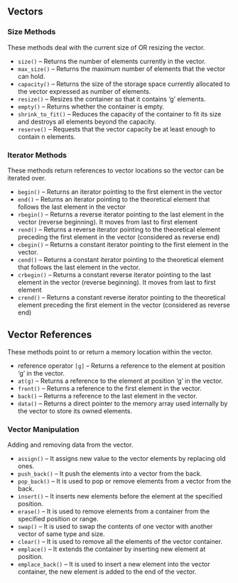 ## Vectors


### Size Methods

These methods deal with the current size of OR resizing the vector.

* `size()` – Returns the number of elements currently in the vector.
* `max_size()` – Returns the maximum number of elements that the vector can hold.
* `capacity()` – Returns the size of the storage space currently allocated to the vector expressed as number of elements.
* `resize()` – Resizes the container so that it contains ‘g’ elements.
* `empty()` – Returns whether the container is empty.
* `shrink_to_fit()` – Reduces the capacity of the container to fit its size and destroys all elements beyond the capacity.
* `reserve()` – Requests that the vector capacity be at least enough to contain n elements.

### Iterator Methods

These methods return references to vector locations so the vector can be iterated over. 

* `begin()` – Returns an iterator pointing to the first element in the vector
* `end()` – Returns an iterator pointing to the theoretical element that follows the last element in the vector
* `rbegin()` – Returns a reverse iterator pointing to the last element in the vector (reverse beginning). It moves from last to first element
* `rend()` – Returns a reverse iterator pointing to the theoretical element preceding the first element in the vector (considered as reverse end)
* `cbegin()` – Returns a constant iterator pointing to the first element in the vector.
* `cend()` – Returns a constant iterator pointing to the theoretical element that follows the last element in the vector.
* `crbegin()` – Returns a constant reverse iterator pointing to the last element in the vector (reverse beginning). It moves from last to first element
* `crend()` – Returns a constant reverse iterator pointing to the theoretical element preceding the first element in the vector (considered as reverse end)


## Vector References

These methods point to or return a memory location within the vector. 


* reference operator `[g]` – Returns a reference to the element at position ‘g’ in the vector.
* `at(g)` – Returns a reference to the element at position ‘g’ in the vector.
* `front()` – Returns a reference to the first element in the vector.
* `back()` – Returns a reference to the last element in the vector.
* `data()` – Returns a direct pointer to the memory array used internally by the vector to store its owned elements.    
    

### Vector Manipulation

Adding and removing data from the vector.

* `assign()` – It assigns new value to the vector elements by replacing old ones.
* `push_back()` – It push the elements into a vector from the back.
* `pop_back()` – It is used to pop or remove elements from a vector from the back.
* `insert()` – It inserts new elements before the element at the specified position.
* `erase()` – It is used to remove elements from a container from the specified position or range.
* `swap()` – It is used to swap the contents of one vector with another vector of same type and size.
* `clear()` – It is used to remove all the elements of the vector container.
* `emplace()` – It extends the container by inserting new element at position.
* `emplace_back()` – It is used to insert a new element into the vector container, the new element is added to the end of the vector.
  